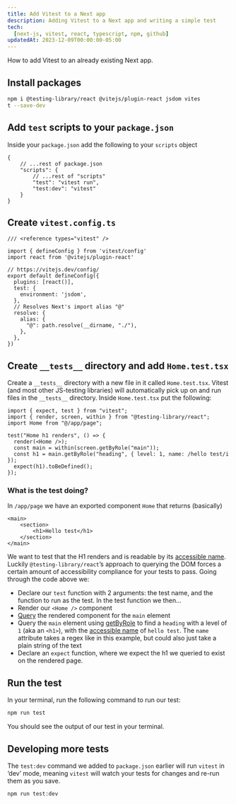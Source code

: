 ```yaml
---
title: Add Vitest to a Next app
description: Adding Vitest to a Next app and writing a simple test
tech:
  [next-js, vitest, react, typescript, npm, github]
updatedAt: 2023-12-09T00:00:00-05:00
---
```


How to add Vitest to an already existing Next app.

## Install packages

```bash
npm i @testing-library/react @vitejs/plugin-react jsdom vites
t --save-dev
```

## Add `test` scripts to your `package.json`

Inside your `package.json` add the following to your `scripts` object

```tsx
{
	// ...rest of package.json
	"scripts": {
		// ...rest of "scripts"
		"test": "vitest run",
		"test:dev": "vitest"
	}
}
```

## Create `vitest.config.ts`

```tsx
/// <reference types="vitest" />

import { defineConfig } from 'vitest/config'
import react from '@vitejs/plugin-react'

// https://vitejs.dev/config/
export default defineConfig({
  plugins: [react()],
  test: {
    environment: 'jsdom',
  },
  // Resolves Next's import alias "@"
  resolve: {
    alias: {
      "@": path.resolve(__dirname, "./"),
    },
  },
})
```

## Create `__tests__` directory and add `Home.test.tsx`

Create a `__tests__` directory with a new file in it called `Home.test.tsx`. Vitest (and most other JS-testing libraries) will automatically pick up on and run files in the `__tests__` directory. Inside `Home.test.tsx` put the following:

```tsx
import { expect, test } from "vitest";
import { render, screen, within } from "@testing-library/react";
import Home from "@/app/page";

test("Home h1 renders", () => {
  render(<Home />);
  const main = within(screen.getByRole("main"));
  const h1 = main.getByRole("heading", { level: 1, name: /hello test/i });
  expect(h1).toBeDefined();
});
```

### What is the test doing?

In `/app/page` we have an exported component `Home` that returns (basically)

```tsx
<main>
	<section>
		<h1>Hello test</h1>
	</section>
</main>
```

We want to test that the H1 renders and is readable by its [accessible name](https://www.tpgi.com/what-is-an-accessible-name/). Luckily `@testing-library/react`’s approach to querying the DOM forces a certain amount of accessibility compliance for your tests to pass. Going through the code above we:

- Declare our `test` function with 2 arguments: the test name, and the function to run as the test. In the test function we then…
- Render our `<Home />` component
- [Query](https://testing-library.com/docs/queries/about/) the rendered component for the `main` element
- Query the `main` element using [getByRole](https://testing-library.com/docs/queries/byrole/) to find a `heading` with a level of `1` (aka an `<h1>`), with the [accessible name](https://www.tpgi.com/what-is-an-accessible-name/) of `hello test`. The `name` attribute takes a regex like in this example, but could also just take a plain string of the text
- Declare an `expect` function, where we expect the h1 we queried to exist on the rendered page.

## Run the test

In your terminal, run the following command to run our test:

```bash
npm run test
```

You should see the output of our test in your terminal.

## Developing more tests

The `test:dev` command we added to `package.json` earlier will run `vitest` in ‘dev’ mode, meaning `vitest` will watch your tests for changes and re-run them as you save.

```bash
npm run test:dev
```